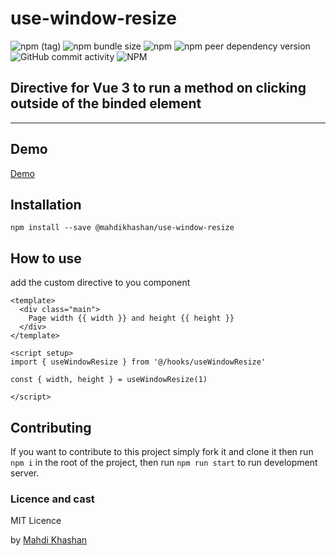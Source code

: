 # use-window-resize
![npm (tag)](https://img.shields.io/npm/v/@mahdikhashan/use-window-resize/latest?style=plastic)
![npm bundle size](https://img.shields.io/bundlephobia/minzip/@mahdikhashan/use-window-resize)
![npm](https://img.shields.io/npm/dy/@mahdikhashan/vue3-click-outside)
![npm peer dependency version](https://img.shields.io/npm/dependency-version/@mahdikhashan/use-window-resize/peer/vue)
![GitHub commit activity](https://img.shields.io/github/commit-activity/y/mahdikhashan/use-window-resize)
![NPM](https://img.shields.io/npm/l/@mahdikhashan/use-window-resize)

## Directive for Vue 3 to run a method on clicking outside of the binded element


--- 

## Demo

[Demo](https://codesandbox.io/s/vue3-click-out-side-i6zhbb)


## Installation

```
npm install --save @mahdikhashan/use-window-resize
```

## How to use
add the custom directive to you component

```
<template>
  <div class="main">
    Page width {{ width }} and height {{ height }}
  </div>
</template>

<script setup>
import { useWindowResize } from '@/hooks/useWindowResize'

const { width, height } = useWindowResize(1)

</script>
```

## Contributing

If you want to contribute to this project simply fork it and clone it then run
`npm i`
in the root of the project, then run
`npm run start`
to run development server.

### Licence and cast

MIT Licence

by [Mahdi Khashan](https://www.linkedin.com/in/mahdi-khashan-ir/)